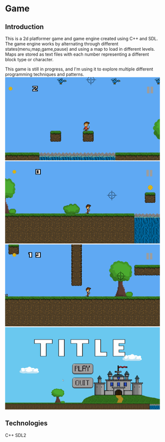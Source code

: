 # Game


## Introduction
This is a 2d platformer game and game engine created using C++ and SDL. The game engine works by alternating through different states(menu,map,game,pause) and using a map to load in different levels. Maps are stored as text files with each number representing a different block type or character.

This game is still in progress, and I'm using it to explore multiple different programming techniques and patterns.
![Game-Image](src/Assets/PromoPic.png)
![Alt Text](src/Assets/GameDemo.gif)
![Alt Text](src/Assets/GameKnightDemo.gif)
![Alt Text](src/Assets/GameMenuDemo.gif)

## Technologies
C++ SDL2
